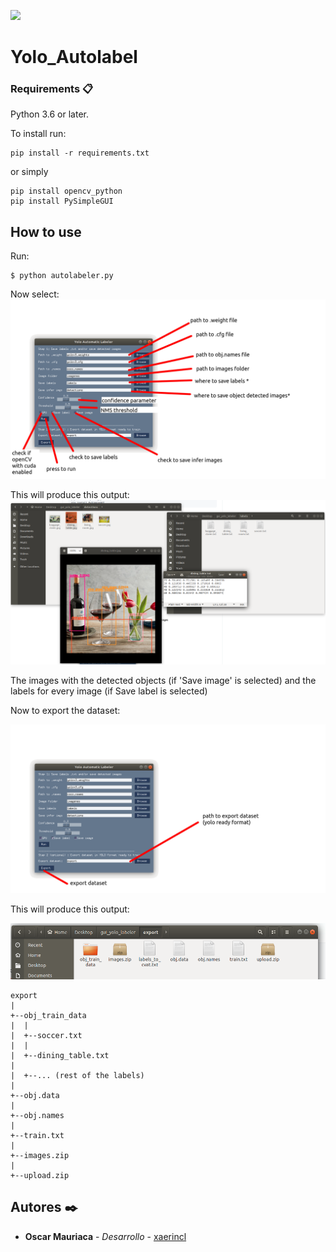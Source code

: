 ![](https://user-images.githubusercontent.com/13696193/43165867-fe02e3b2-8f62-11e8-9fd0-cc7c86b11772.png)




# Yolo_Autolabel



### Requirements 📋

Python 3.6 or later.


To install run:

```
pip install -r requirements.txt
```
or simply
```
pip install opencv_python
pip install PySimpleGUI
```

## How to use 

Run:
```
$ python autolabeler.py
```
Now select:
![tutorial_1](/github_images/img1.png)


This will produce this output:
![tutorial_2](/github_images/img2.png)

The images with the detected objects (if 'Save image' is selected) and the labels for every image (if Save label is selected)

Now to export the dataset:

![tutorial_3](/github_images/img3.png)

This will produce this output:

![tutorial_4](/github_images/img4.png)


```
export
|
+--obj_train_data
|  |
|  +--soccer.txt
|  |
|  +--dining_table.txt
|
|  +--... (rest of the labels)
|
+--obj.data
| 
+--obj.names
| 
+--train.txt
| 
+--images.zip
| 
+--upload.zip
```



## Autores ✒️
* **Oscar Mauriaca** - *Desarrollo* - [xaerincl](https://github.com/xaerincl)
